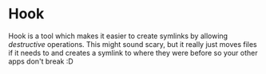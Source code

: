 # Hook

Hook is a tool which makes it easier to create symlinks by allowing *destructive* operations. This might sound scary, but it really just moves files if it needs to and creates a symlink to where they were before so your other apps don't break :D
